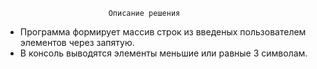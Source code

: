                            Описание решения
                                    
* Программа формирует массив строк из введеных пользователем элементов через запятую.
* В консоль выводятся элементы меньшие или равные 3 символам.
